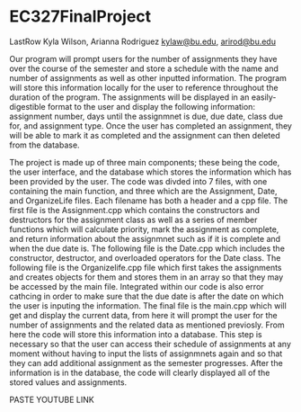 # EC327FinalProject
LastRow
Kyla Wilson, Arianna Rodriguez
kylaw@bu.edu, arirod@bu.edu

Our program will prompt users for the number of assignments they have over the course of the semester and store a schedule with the name and number of assignments as well as other inputted information. The program will store this information locally for the user to reference throughout the duration of the program. The assignments will be displayed in an easily-digestible format to the user and display the following information: assignment number, days until the assignmnet is due, due date, class due for, and assignment type. Once the user has completed an assignment, they will be able to mark it as completed and the assignment can then deleted from the database.

The project is made up of three main components; these being the code, the user interface, and the database which stores the information which has been provided by the user. The code was divded into 7 files, with one containing the main function, and three which are the Assignment, Date, and OrganizeLife files. Each filename has both a header and a cpp file. The first file is the Assignment.cpp which contains the constructors and destructors for the assignment class as well as a series of member functions which will calculate priority, mark the assignment as complete, and return information about the assignmnet such as if it is complete and when the due date is. The following file is the Date.cpp which includes the constructor, destructor, and overloaded operators for the Date class. The following file is the Organizelife.cpp file which first takes the assignments and creates objects for them and stores them in an array so that they may be accessed by the main file. Integrated within our code is also error cathcing in order to make sure that the due date is after the date on which the user is inputing the information. The final file is the main.cpp which will get and display the current data, from here it will prompt the user for the number of assignments and the related data as mentioned previosly. From here the code will store this information into a database. This step is necessary so that the user can access their schedule of assignments at any moment without having to input the lists of assignmnets again and so that they can add additional assignment as the semester progresses. After the information is in the database, the code will clearly displayed all of the stored values and assignments. 

PASTE YOUTUBE LINK
